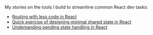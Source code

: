 My stories on the tools I build to streamline common React dev tasks:

- [Routing with less code in React](https://dev.to/axtk/routing-with-less-code-in-react-4ll5)
- [Quick exercise of designing minimal shared state in React](https://dev.to/axtk/quick-exercise-of-designing-minimal-shared-state-in-react-51f0)
- [Undemanding pending state handling in React](https://dev.to/axtk/undemanding-pending-state-handling-in-react-6d0)
